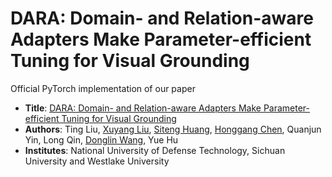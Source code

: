 # DARA: Domain- and Relation-aware Adapters Make Parameter-efficient Tuning for Visual Grounding
Official PyTorch implementation of our paper 
* **Title**: [DARA: Domain- and Relation-aware Adapters Make Parameter-efficient Tuning for Visual Grounding]()
* **Authors**: Ting Liu, [Xuyang Liu](https://xuyang-liu16.github.io/), [Siteng Huang](https://kyonhuang.top/), [Honggang Chen](https://sites.google.com/view/honggangchen/), Quanjun Yin, Long Qin, [Donglin Wang](https://milab.westlake.edu.cn/), Yue Hu
* **Institutes**: National University of Defense Technology, Sichuan University and Westlake University  <br>

